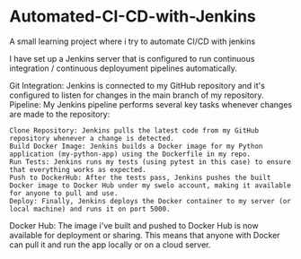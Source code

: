 # Automated-CI-CD-with-Jenkins
A small learning project where i try to automate CI/CD with jenkins

I have set up a Jenkins server that is configured to run continuous integration / continuous deployument pipelines automatically.

Git Integration: Jenkins is connected to my GitHub repository and it's configured to listen for changes in the main branch of my repository.
Pipeline: My Jenkins pipeline performs several key tasks whenever changes are made to the repository:

    Clone Repository: Jenkins pulls the latest code from my GitHub repository whenever a change is detected.
    Build Docker Image: Jenkins builds a Docker image for my Python application (my-python-app) using the Dockerfile in my repo.
    Run Tests: Jenkins runs my tests (using pytest in this case) to ensure that everything works as expected.
    Push to DockerHub: After the tests pass, Jenkins pushes the built Docker image to Docker Hub under my swelo account, making it available for anyone to pull and use.
    Deploy: Finally, Jenkins deploys the Docker container to my server (or local machine) and runs it on port 5000.

Docker Hub: The image i've built and pushed to Docker Hub is now available for deployment or sharing. This means that anyone with Docker can pull it and run the app locally or on a cloud server.
